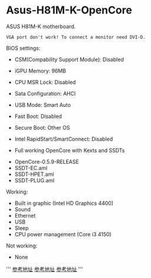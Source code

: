 # Asus-H81M-K-OpenCore
ASUS H81M-K motherboard.

```Intel HD 4400 Graphics patching as Intel HD 4600!
VGA port don't work! To connect a monitor need DVI-D.
```

BIOS settings:

- CSM(Compability Support Module): Disabled
- iGPU Memory: 96MB
- CPU MSR Lock: Disabled
- Sata Configuration: AHCI
- USB Mode: Smart Auto
- Fast Boot: Disabled
- Secure Boot: Other OS
- Intel RapidStart/SmartConnect: Disabled

- Full working OpenCore with Kexts and SSDTs

* OpenCore-0.5.9-RELEASE
* SSDT-EC.aml
* SSDT-HPET.aml
* SSDT-PLUG.aml

Working:
- Built in graphic (Intel HD Graphics 4400)
- Sound
- Ethernet
- USB
- Sleep
- CPU power management (Core i3 4150)

Not working:
- None


'''
[参考地址](https://github.com/andrie81/Asus-H81M-K-OpenCore)
[参考地址](https://github.com/rsdev69/Asus-H81ME-I3.4130-HD4400-macOS)
[参考地址](https://github.com/wargodz009/opencore-i5-4460-h81m-k)
'''